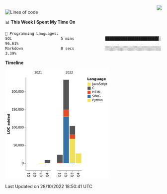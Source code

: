 <img align="right" src="https://count.getloli.com/get/@:TauCeti0207?theme=rule34">

<!--START_SECTION:waka-->
![Lines of code](https://img.shields.io/badge/From%20Hello%20World%20I%27ve%20Written-398%20Thousand%20lines%20of%20code-blue)

📊 **This Week I Spent My Time On** 

```text
💬 Programming Languages: 
SQL                      5 mins              ████████████████████████░   96.61% 
Markdown                 0 secs              ░░░░░░░░░░░░░░░░░░░░░░░░░   3.39%

```

**Timeline**

![Chart not found](https://raw.githubusercontent.com/TauCeti0207/TauCeti0207/main/charts/bar_graph.png) 


 Last Updated on 28/10/2022 18:50:41 UTC
<!--END_SECTION:waka-->


